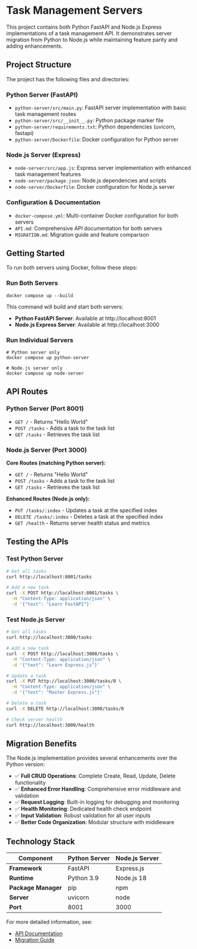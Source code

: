 # Task Management Servers

This project contains both Python FastAPI and Node.js Express implementations of a task management API. It demonstrates server migration from Python to Node.js while maintaining feature parity and adding enhancements.

## Project Structure

The project has the following files and directories:

### Python Server (FastAPI)
- `python-server/src/main.py`: FastAPI server implementation with basic task management routes
- `python-server/src/__init__.py`: Python package marker file
- `python-server/requirements.txt`: Python dependencies (uvicorn, fastapi)
- `python-server/Dockerfile`: Docker configuration for Python server

### Node.js Server (Express)
- `node-server/src/app.js`: Express server implementation with enhanced task management features
- `node-server/package.json`: Node.js dependencies and scripts
- `node-server/Dockerfile`: Docker configuration for Node.js server

### Configuration & Documentation
- `docker-compose.yml`: Multi-container Docker configuration for both servers
- `API.md`: Comprehensive API documentation for both servers
- `MIGRATION.md`: Migration guide and feature comparison

## Getting Started

To run both servers using Docker, follow these steps:

### Run Both Servers
```shell
docker compose up --build
```

This command will build and start both servers:
- **Python FastAPI Server**: Available at http://localhost:8001
- **Node.js Express Server**: Available at http://localhost:3000

### Run Individual Servers
```shell
# Python server only
docker compose up python-server

# Node.js server only  
docker compose up node-server
```

## API Routes

### Python Server (Port 8001)
- `GET /` - Returns "Hello World"
- `POST /tasks` - Adds a task to the task list
- `GET /tasks` - Retrieves the task list

### Node.js Server (Port 3000)
**Core Routes (matching Python server):**
- `GET /` - Returns "Hello World"
- `POST /tasks` - Adds a task to the task list
- `GET /tasks` - Retrieves the task list

**Enhanced Routes (Node.js only):**
- `PUT /tasks/:index` - Updates a task at the specified index
- `DELETE /tasks/:index` - Deletes a task at the specified index
- `GET /health` - Returns server health status and metrics

## Testing the APIs

### Test Python Server
```bash
# Get all tasks
curl http://localhost:8001/tasks

# Add a new task
curl -X POST http://localhost:8001/tasks \
  -H "Content-Type: application/json" \
  -d '{"text": "Learn FastAPI"}'
```

### Test Node.js Server
```bash
# Get all tasks
curl http://localhost:3000/tasks

# Add a new task
curl -X POST http://localhost:3000/tasks \
  -H "Content-Type: application/json" \
  -d '{"text": "Learn Express.js"}'

# Update a task
curl -X PUT http://localhost:3000/tasks/0 \
  -H "Content-Type: application/json" \
  -d '{"text": "Master Express.js"}'

# Delete a task
curl -X DELETE http://localhost:3000/tasks/0

# Check server health
curl http://localhost:3000/health
```

## Migration Benefits

The Node.js implementation provides several enhancements over the Python version:

- ✅ **Full CRUD Operations**: Complete Create, Read, Update, Delete functionality
- ✅ **Enhanced Error Handling**: Comprehensive error middleware and validation
- ✅ **Request Logging**: Built-in logging for debugging and monitoring
- ✅ **Health Monitoring**: Dedicated health check endpoint
- ✅ **Input Validation**: Robust validation for all user inputs
- ✅ **Better Code Organization**: Modular structure with middleware

## Technology Stack

| Component | Python Server | Node.js Server |
|-----------|---------------|----------------|
| **Framework** | FastAPI | Express.js |
| **Runtime** | Python 3.9 | Node.js 18 |
| **Package Manager** | pip | npm |
| **Server** | uvicorn | node |
| **Port** | 8001 | 3000 |

For more detailed information, see:
- [API Documentation](./API.md)
- [Migration Guide](./MIGRATION.md)
